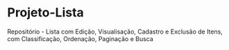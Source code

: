 # Projeto-Lista
Repositório - Lista com Edição, Visualisação, Cadastro e Exclusão de Itens, com Classificação, Ordenação, Paginação e Busca
